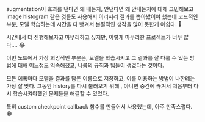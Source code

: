 augmentation이 효과를 낸다면 왜 내는지, 안낸다면 왜 안내는지에 대해 고민해보고
image histogram 같은 것들도 사용해서 이리저리 결과를 뽑아봤어야 했는데
코드적인 부분, 모델 학습하는데 시간을 다 뺐겨서 본질적인 생각을 많이 못한게 아쉽다. 🤔

시간내서 더 진행해보자고 마무리하고 싶지만, 이렇게 마무리한 프로젝트가 너무 많다.... 😂

이번 노드에서 가장 희망적인 부분은, 모델을 학습시키고 그 결과를 잘 다룰 수 있는 방법에 대해 어느정도 익숙해졌고, 나름의 규칙과 팁들이 생겼다는 것이다.

모든 에폭마다 모델을 결과를 담은 이름으로 저장하고, 이를 이용하는 방법이 나한테는 가장 잘 맞다.
그동안 history를 다시 불러오기 위해 , 아니면 중간에 끊겨서 처음부터 다시 학습시켜야했던 문제들을 해결할 수 있었다.

특히 custom checkpoint callback 함수를 만들어서 사용했는데, 아주 만족스럽다. 😁
